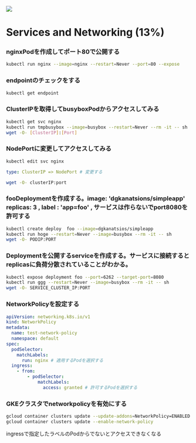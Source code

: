 ![](https://gaforgithub.azurewebsites.net/api?repo=CKAD-exercises/services&empty)
# Services and Networking (13%)

### nginxPodを作成してポート80で公開する  
```bash
kubectl run nginx --image=nginx --restart=Never --port=80 --expose
```  

### endpointのチェックをする  
```bash
kubectl get endpoint
```  

### ClusterIPを取得してbusyboxPodからアクセスしてみる  
```bash
kubectl get svc nginx
kubectl run tmpbusybox --image=busybox --restart=Never --rm -it -- sh
wget -O- [ClusterIP]:[Port]
```  

### NodePortに変更してアクセスしてみる  
```bash
kubectl edit svc nginx
```  
```yaml
type: ClusterIP => NodePort # 変更する
```  
```bash
wget -O- clusterIP:port
```  

### fooDeploymentを作成する。image: 'dgkanatsions/simpleapp'  replicas: 3 , label : 'app=foo' , サービスは作らないでport8080を許可する
```bash
kubectl create deploy  foo --image=dgkanatsios/simpleapp 
kubectl run hoge --restart=Never --image=busybox --rm -it -- sh
wget -O- PODIP:PORT
```

### Deploymentを公開するserviceを作成する。サービスに接続するとreplicasに負荷分散されていることがわかる。  
```bash
kubectl expose deployment foo --port=6262 --target-port=8080
kubectl run ggg --restart=Never --image=busybox --rm -it -- sh
wget -O- SERVICE_CLUSTER_IP:PORT
```  

### NetworkPolicyを設定する  
```yaml
apiVersion: networking.k8s.io/v1
kind: NetworkPolicy
metadata:
  name: test-network-policy
  namespace: default
spec:
  podSelector:
    matchLabels:
      run: nginx # 適用するPodを選択する
  ingress:
    - from:
        - podSelector:
            matchLabels:
              access: granted # 許可するPodを選択する

```  

### GKEクラスタでnetworkpolicyを有効にする  
```bash
gcloud container clusters update --update-addons=NetworkPolicy=ENABLED
gcloud container clusters update --enable-network-policy
```  

ingressで指定したラベルのPodからでないとアクセスできなくなる

